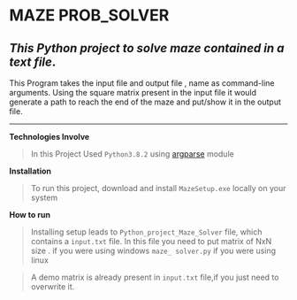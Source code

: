 # MAZE PROB_SOLVER 

## _This Python project to solve maze contained in a text file_.

This Program takes the input file and output file , name as command-line arguments.
Using the square matrix present in the input file it would generate a path to reach the end of the maze and put/show it in the output file.
***

**Technologies Involve**
>In this Project Used `Python3.8.2` using [argparse](https://docs.python.org/3/library/argparse.html) module


**Installation**
> To run this project, download and install `MazeSetup.exe` locally on your system 

**How to run**
>Installing setup leads to `Python_project_Maze_Solver` file, which contains a `input.txt` file. In this file you need to put matrix of NxN size . if you were using windows  `maze_ solver.py` if you were using linux 

>A demo matrix is already present in `input.txt` file,if you just need to overwrite it.
